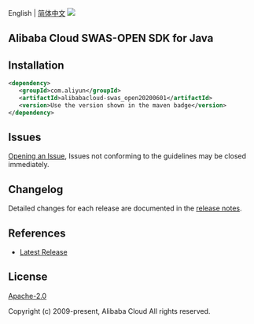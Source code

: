 English | [简体中文](README-CN.md)
![](https://aliyunsdk-pages.alicdn.com/icons/AlibabaCloud.svg)

## Alibaba Cloud SWAS-OPEN SDK for Java

## Installation

```xml
<dependency>
   <groupId>com.aliyun</groupId>
   <artifactId>alibabacloud-swas_open20200601</artifactId>
   <version>Use the version shown in the maven badge</version>
</dependency>
```

## Issues
[Opening an Issue](https://github.com/aliyun/alibabacloud-java-async-sdk/issues/new), Issues not conforming to the guidelines may be closed immediately.

## Changelog
Detailed changes for each release are documented in the [release notes](./ChangeLog.txt).

## References
* [Latest Release](https://github.com/aliyun/alibabacloud-async-java-sdk/)

## License
[Apache-2.0](http://www.apache.org/licenses/LICENSE-2.0)

Copyright (c) 2009-present, Alibaba Cloud All rights reserved.